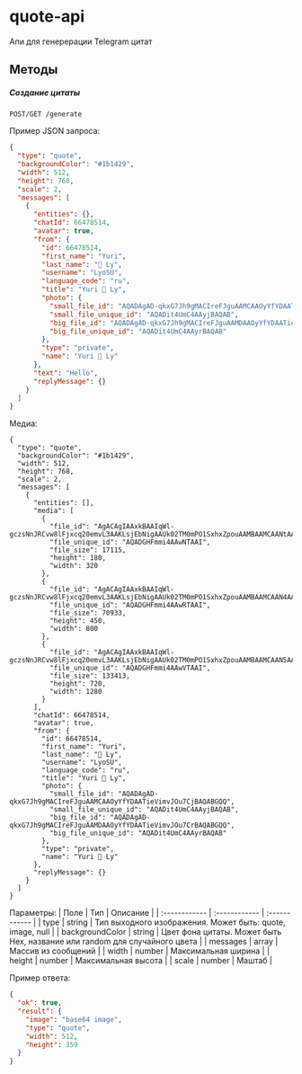 # quote-api
Апи для генерерации Telegram цитат

## Методы
##### Создание цитаты
```http
POST/GET /generate
```

Пример JSON запроса:
```json
{
  "type": "quote",
  "backgroundColor": "#1b1429",
  "width": 512,
  "height": 768,
  "scale": 2,
  "messages": [
    {
      "entities": {},
      "chatId": 66478514,
      "avatar": true,
      "from": {
        "id": 66478514,
        "first_name": "Yuri",
        "last_name": "💜 Ly",
        "username": "LyoSU",
        "language_code": "ru",
        "title": "Yuri 💜 Ly",
        "photo": {
          "small_file_id": "AQADAgAD-qkxG7Jh9gMACIreFJguAAMCAAOyYfYDAATieVimvJOu7CjBAQABGQQ",
          "small_file_unique_id": "AQADit4UmC4AAyjBAQAB",
          "big_file_id": "AQADAgAD-qkxG7Jh9gMACIreFJguAAMDAAOyYfYDAATieVimvJOu7CrBAQABGQQ",
          "big_file_unique_id": "AQADit4UmC4AAyrBAQAB"
        },
        "type": "private",
        "name": "Yuri 💜 Ly"
      },
      "text": "Hello",
      "replyMessage": {}
    }
  ]
}
```

Медиа:
```
{
  "type": "quote",
  "backgroundColor": "#1b1429",
  "width": 512,
  "height": 768,
  "scale": 2,
  "messages": [
    {
      "entities": [],
      "media": [
        {
          "file_id": "AgACAgIAAxkBAAIqWl-gczsNnJRCvw8lFjxcq20emvL3AAKLsjEbNigAAUk02TM0mPO1SxhxZpouAAMBAAMCAANtAAMDUwACGQQ",
          "file_unique_id": "AQADGHFmmi4AAwNTAAI",
          "file_size": 17115,
          "height": 180,
          "width": 320
        },
        {
          "file_id": "AgACAgIAAxkBAAIqWl-gczsNnJRCvw8lFjxcq20emvL3AAKLsjEbNigAAUk02TM0mPO1SxhxZpouAAMBAAMCAAN4AAMEUwACGQQ",
          "file_unique_id": "AQADGHFmmi4AAwRTAAI",
          "file_size": 70933,
          "height": 450,
          "width": 800
        },
        {
          "file_id": "AgACAgIAAxkBAAIqWl-gczsNnJRCvw8lFjxcq20emvL3AAKLsjEbNigAAUk02TM0mPO1SxhxZpouAAMBAAMCAAN5AAMFUwACGQQ",
          "file_unique_id": "AQADGHFmmi4AAwVTAAI",
          "file_size": 133413,
          "height": 720,
          "width": 1280
        }
      ],
      "chatId": 66478514,
      "avatar": true,
      "from": {
        "id": 66478514,
        "first_name": "Yuri",
        "last_name": "💜 Ly",
        "username": "LyoSU",
        "language_code": "ru",
        "title": "Yuri 💜 Ly",
        "photo": {
          "small_file_id": "AQADAgAD-qkxG7Jh9gMACIreFJguAAMCAAOyYfYDAATieVimvJOu7CjBAQABGQQ",
          "small_file_unique_id": "AQADit4UmC4AAyjBAQAB",
          "big_file_id": "AQADAgAD-qkxG7Jh9gMACIreFJguAAMDAAOyYfYDAATieVimvJOu7CrBAQABGQQ",
          "big_file_unique_id": "AQADit4UmC4AAyrBAQAB"
        },
        "type": "private",
        "name": "Yuri 💜 Ly"
      },
      "replyMessage": {}
    }
  ]
}
```

Параметры:
|  Поле | Тип |  Описание  |
| :------------ | :------------ | :------------ |
|  type | string | Тип выходного изображения. Может быть: quote, image, null |
|  backgroundColor | string | Цвет фона цитаты. Может быть Hex, название или random для случайного цвета |
|  messages | array | Массив из сообщений |
| width | number | Максимальная ширина |
| height | number | Максимальная высота |
| scale | number | Маштаб |

Пример ответа:

```json
{
  "ok": true,
  "result": {
    "image": "base64 image",
    "type": "quote",
    "width": 512,
    "height": 359
  }
}

```
